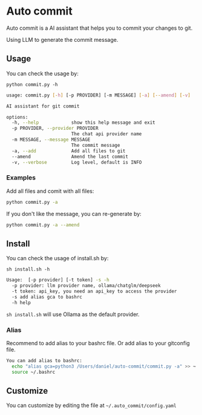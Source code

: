 # Auto commit

Auto commit is a AI assistant that helps you to commit your changes to git.

Using LLM to generate the commit message.
 
## Usage

You can check the usage by:
```
python commit.py -h
```
```bash
usage: commit.py [-h] [-p PROVIDER] [-m MESSAGE] [-a] [--amend] [-v]

AI assistant for git commit

options:
  -h, --help            show this help message and exit
  -p PROVIDER, --provider PROVIDER
                        The chat api provider name
  -m MESSAGE, --message MESSAGE
                        The commit message
  -a, --add             Add all files to git
  --amend               Amend the last commit
  -v, --verbose         Log level, default is INFO
```

### Examples

Add all files and comit with all files:

```bash
python commit.py -a
```

If you don't like the message, you can re-generate by:

```bash
python commit.py -a --amend
```
## Install

You can check the usage of install.sh by:
```
sh install.sh -h 
```

```bash
Usage:  [-p provider] [-t token] -s -h
  -p provider: llm provider name, ollama/chatglm/deepseek
  -t token: api_key, you need an api_key to access the provider
  -s add alias gca to bashrc
  -h help
```

`sh install.sh` will use Ollama as the default provider.

### Alias

Recommend to add alias to your bashrc file. Or add alias to your gitconfig file.

```bash
You can add alias to bashrc:
  echo "alias gca=python3 /Users/daniel/auto-commit/commit.py -a" >> ~.bashrc
  source ~/.bashrc
```

## Customize

You can customize by editing the file at `~/.auto_commit/config.yaml`